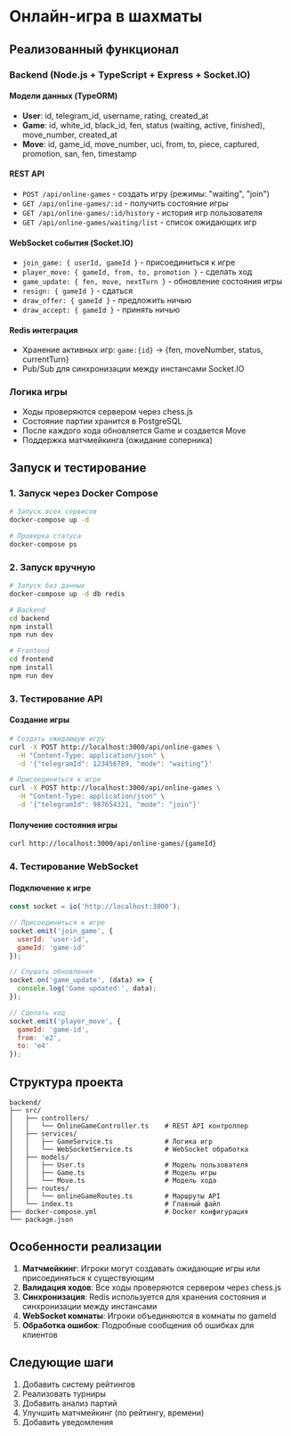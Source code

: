 # Онлайн-игра в шахматы

## Реализованный функционал

### Backend (Node.js + TypeScript + Express + Socket.IO)

#### Модели данных (TypeORM)
- **User**: id, telegram_id, username, rating, created_at
- **Game**: id, white_id, black_id, fen, status (waiting, active, finished), move_number, created_at
- **Move**: id, game_id, move_number, uci, from, to, piece, captured, promotion, san, fen, timestamp

#### REST API
- `POST /api/online-games` - создать игру (режимы: "waiting", "join")
- `GET /api/online-games/:id` - получить состояние игры
- `GET /api/online-games/:id/history` - история игр пользователя
- `GET /api/online-games/waiting/list` - список ожидающих игр

#### WebSocket события (Socket.IO)
- `join_game: { userId, gameId }` - присоединиться к игре
- `player_move: { gameId, from, to, promotion }` - сделать ход
- `game_update: { fen, move, nextTurn }` - обновление состояния игры
- `resign: { gameId }` - сдаться
- `draw_offer: { gameId }` - предложить ничью
- `draw_accept: { gameId }` - принять ничью

#### Redis интеграция
- Хранение активных игр: `game:{id}` → {fen, moveNumber, status, currentTurn}
- Pub/Sub для синхронизации между инстансами Socket.IO

### Логика игры
- Ходы проверяются сервером через chess.js
- Состояние партии хранится в PostgreSQL
- После каждого хода обновляется Game и создается Move
- Поддержка матчмейкинга (ожидание соперника)

## Запуск и тестирование

### 1. Запуск через Docker Compose
```bash
# Запуск всех сервисов
docker-compose up -d

# Проверка статуса
docker-compose ps
```

### 2. Запуск вручную
```bash
# Запуск баз данных
docker-compose up -d db redis

# Backend
cd backend
npm install
npm run dev

# Frontend
cd frontend
npm install
npm run dev
```

### 3. Тестирование API

#### Создание игры
```bash
# Создать ожидающую игру
curl -X POST http://localhost:3000/api/online-games \
  -H "Content-Type: application/json" \
  -d '{"telegramId": 123456789, "mode": "waiting"}'

# Присоединиться к игре
curl -X POST http://localhost:3000/api/online-games \
  -H "Content-Type: application/json" \
  -d '{"telegramId": 987654321, "mode": "join"}'
```

#### Получение состояния игры
```bash
curl http://localhost:3000/api/online-games/{gameId}
```

### 4. Тестирование WebSocket

#### Подключение к игре
```javascript
const socket = io('http://localhost:3000');

// Присоединиться к игре
socket.emit('join_game', {
  userId: 'user-id',
  gameId: 'game-id'
});

// Слушать обновления
socket.on('game_update', (data) => {
  console.log('Game updated:', data);
});

// Сделать ход
socket.emit('player_move', {
  gameId: 'game-id',
  from: 'e2',
  to: 'e4'
});
```

## Структура проекта

```
backend/
├── src/
│   ├── controllers/
│   │   └── OnlineGameController.ts    # REST API контроллер
│   ├── services/
│   │   ├── GameService.ts             # Логика игр
│   │   └── WebSocketService.ts        # WebSocket обработка
│   ├── models/
│   │   ├── User.ts                    # Модель пользователя
│   │   ├── Game.ts                    # Модель игры
│   │   └── Move.ts                    # Модель хода
│   ├── routes/
│   │   └── onlineGameRoutes.ts        # Маршруты API
│   └── index.ts                       # Главный файл
├── docker-compose.yml                 # Docker конфигурация
└── package.json
```

## Особенности реализации

1. **Матчмейкинг**: Игроки могут создавать ожидающие игры или присоединяться к существующим
2. **Валидация ходов**: Все ходы проверяются сервером через chess.js
3. **Синхронизация**: Redis используется для хранения состояния и синхронизации между инстансами
4. **WebSocket комнаты**: Игроки объединяются в комнаты по gameId
5. **Обработка ошибок**: Подробные сообщения об ошибках для клиентов

## Следующие шаги

1. Добавить систему рейтингов
2. Реализовать турниры
3. Добавить анализ партий
4. Улучшить матчмейкинг (по рейтингу, времени)
5. Добавить уведомления
